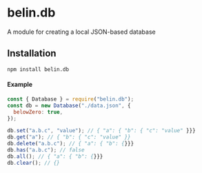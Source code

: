 # belin.db

A module for creating a local JSON-based database

## Installation

```
npm install belin.db
```

#### Example

```js
const { Database } = require("belin.db");
const db = new Database("./data.json", {
  belowZero: true,
});

db.set("a.b.c", "value"); // { "a": { "b": { "c": "value" }}}
db.get("a"); // { "b": { "c": "value" }}
db.delete("a.b.c"); // { "a": { "b": {}}}
db.has("a.b.c"); // false
db.all(); // { "a": { "b": {}}}
db.clear(); // {}
```
